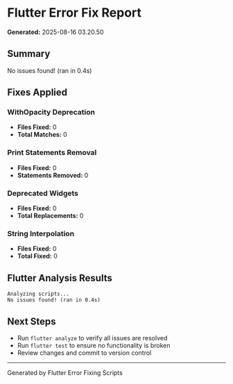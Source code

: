 # Flutter Error Fix Report

**Generated:** 2025-08-16 03.20.50

## Summary
No issues found! (ran in 0.4s)

## Fixes Applied

### WithOpacity Deprecation
- **Files Fixed:** 0
- **Total Matches:** 0

### Print Statements Removal
- **Files Fixed:** 0  
- **Statements Removed:** 0

### Deprecated Widgets
- **Files Fixed:** 0
- **Total Replacements:** 0

### String Interpolation
- **Files Fixed:** 0
- **Total Fixed:** 0

## Flutter Analysis Results
```
Analyzing scripts...                                            
No issues found! (ran in 0.4s)
```

## Next Steps
- Run `flutter analyze` to verify all issues are resolved
- Run `flutter test` to ensure no functionality is broken
- Review changes and commit to version control

---
Generated by Flutter Error Fixing Scripts
